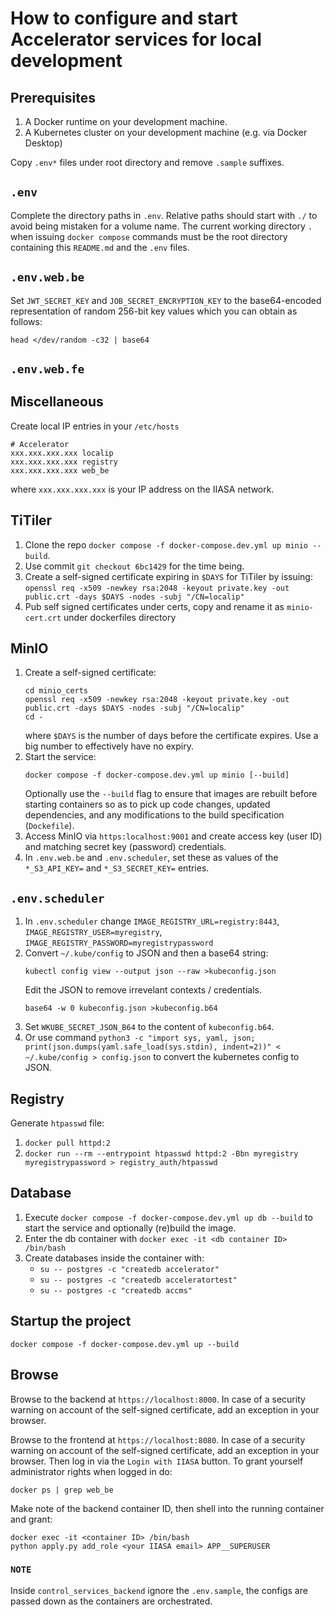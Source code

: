 # How to configure and start Accelerator services for local development

## Prerequisites

1. A Docker runtime on your development machine.
2. A Kubernetes cluster on your development machine (e.g. via Docker Desktop)

Copy `.env*` files under root directory and remove `.sample` suffixes.

## `.env`

Complete the directory paths in `.env`. Relative paths should start with `./` to avoid being mistaken for a volume name. The current working directory `.` when issuing `docker compose` commands must be the root directory containing this `README.md` and the `.env` files.

## `.env.web.be`

Set `JWT_SECRET_KEY` and `JOB_SECRET_ENCRYPTION_KEY` to the base64-encoded representation of random 256-bit key values which you can obtain as follows:
```
head </dev/random -c32 | base64
```

## `.env.web.fe`

## Miscellaneous

Create local IP entries in your `/etc/hosts`
```
# Accelerator
xxx.xxx.xxx.xxx localip
xxx.xxx.xxx.xxx registry
xxx.xxx.xxx.xxx web_be
```
where `xxx.xxx.xxx.xxx` is your IP address on the IIASA network.

## TiTiler

1. Clone the repo `docker compose -f docker-compose.dev.yml up minio --build`.
2. Use commit `git checkout 6bc1429` for the time being.
3. Create a self-signed certificate expiring in `$DAYS` for TiTiler by issuing:
  `openssl req -x509 -newkey rsa:2048 -keyout private.key -out public.crt -days $DAYS -nodes -subj "/CN=localip"`
4. Pub self signed certificates under certs, copy and rename it as `minio-cert.crt` under dockerfiles directory

## MinIO

1. Create a self-signed certificate:
   ```
   cd minio_certs
   openssl req -x509 -newkey rsa:2048 -keyout private.key -out public.crt -days $DAYS -nodes -subj "/CN=localip"
   cd -
   ```
   where `$DAYS` is the number of days before the certificate expires. Use a big number to effectively have no expiry.
2. Start the service:
   ```
   docker compose -f docker-compose.dev.yml up minio [--build]
   ```
   Optionally use the `--build` flag to ensure that images are rebuilt before starting
   containers so as to pick up code changes, updated dependencies, and any
   modifications to the build specification (`Dockefile`).
3. Access MinIO via `https:localhost:9001` and create access key (user ID)
   and matching secret key (password) credentials.
4. In `.env.web.be` and `.env.scheduler`, set these as values of the `*_S3_API_KEY=`
   and `*_S3_SECRET_KEY=` entries.

## `.env.scheduler`

1. In `.env.scheduler` change `IMAGE_REGISTRY_URL=registry:8443`, `IMAGE_REGISTRY_USER=myregistry`, `IMAGE_REGISTRY_PASSWORD=myregistrypassword`
2. Convert `~/.kube/config` to JSON and then a base64 string:
   ```
   kubectl config view --output json --raw >kubeconfig.json
   ```
   Edit the JSON to remove irrevelant contexts / credentials.
   ```
   base64 -w 0 kubeconfig.json >kubeconfig.b64
   ```
3. Set  `WKUBE_SECRET_JSON_B64` to the content of `kubeconfig.b64`.
4. Or use command `python3 -c "import sys, yaml, json; print(json.dumps(yaml.safe_load(sys.stdin), indent=2))" < ~/.kube/config > config.json` to convert the kubernetes config to JSON.

## Registry

Generate `htpasswd` file:
1. `docker pull httpd:2`
2. `docker run --rm --entrypoint htpasswd httpd:2 -Bbn myregistry myregistrypassword > registry_auth/htpasswd`

## Database

1. Execute `docker compose -f docker-compose.dev.yml up db --build` to start the service and optionally (re)build the image.
2. Enter the db container with `docker exec -it <db container ID> /bin/bash`
3. Create databases inside the container with:
   - `su -- postgres -c "createdb accelerator"`
   - `su -- postgres -c "createdb acceleratortest"`
   - `su -- postgres -c "createdb accms"`

## Startup the project

`docker compose -f docker-compose.dev.yml up --build`

## Browse

Browse to the backend at `https://localhost:8000`. In case of a security warning on account of the self-signed certificate, add an exception in your browser.

Browse to the frontend at `https://localhost:8080`. In case of a security warning on account of the self-signed certificate, add an exception in your browser. Then log in via the `Login with IIASA` button. To grant yourself administrator rights when logged in do:
```
docker ps | grep web_be
```
Make note of the backend container ID, then shell into the running container and grant:
```
docker exec -it <container ID> /bin/bash
python apply.py add_role <your IIASA email> APP__SUPERUSER
```

### `NOTE`

Inside `control_services_backend` ignore the `.env.sample`, the configs are passed down as the containers are orchestrated.
